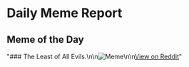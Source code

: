 # Daily Meme Report

## Meme of the Day
"### The Least of All Evils.\n\n![Meme](https://i.redd.it/5guhf91zhhkd1.png)\n\n[View on Reddit](https://redd.it/1ezorfj)"
